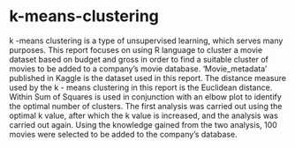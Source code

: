 # k-means-clustering

k -means clustering is a type of unsupervised learning, which serves many purposes. This report focuses on using R language to cluster a movie dataset based on budget and gross in order to find a suitable cluster of movies to be added to a company’s movie database. ‘Movie_metadata’
published in Kaggle is the dataset used in this report. The distance measure used by the k -
means clustering in this report is the Euclidean distance. Within Sum of Squares is used in
conjunction with an elbow plot to identify the optimal number of clusters. The first analysis
was carried out using the optimal k value, after which the k value is increased, and the analysis
was carried out again. Using the knowledge gained from the two analysis, 100 movies were
selected to be added to the company’s database.
